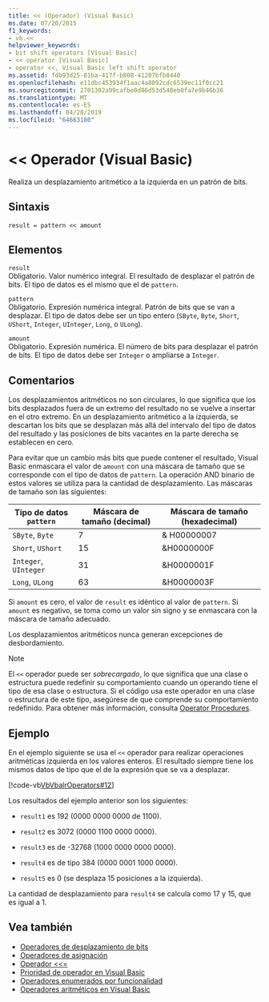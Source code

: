 ```yaml
---
title: << (Operador) (Visual Basic)
ms.date: 07/20/2015
f1_keywords:
- vb.<<
helpviewer_keywords:
- bit shift operators [Visual Basic]
- << operator [Visual Basic]
- operator <<, Visual Basic left shift operator
ms.assetid: fdb93d25-81ba-417f-b808-41207bfb8440
ms.openlocfilehash: e11dbc453934f1aac4a8092cdc6539ec11f0cc21
ms.sourcegitcommit: 2701302a99cafbe0d86d53d540eb0fa7e9b46b36
ms.translationtype: MT
ms.contentlocale: es-ES
ms.lasthandoff: 04/28/2019
ms.locfileid: "64663180"
---
```

# <a name="-operator-visual-basic"></a>\<\< Operador (Visual Basic)
Realiza un desplazamiento aritmético a la izquierda en un patrón de bits.  
  
## <a name="syntax"></a>Sintaxis  
  
```  
result = pattern << amount  
```  
  
## <a name="parts"></a>Elementos  
 `result`  
 Obligatorio. Valor numérico integral. El resultado de desplazar el patrón de bits. El tipo de datos es el mismo que el de `pattern`.  
  
 `pattern`  
 Obligatorio. Expresión numérica integral. Patrón de bits que se van a desplazar. El tipo de datos debe ser un tipo entero (`SByte`, `Byte`, `Short`, `UShort`, `Integer`, `UInteger`, `Long`, o `ULong`).  
  
 `amount`  
 Obligatorio. Expresión numérica. El número de bits para desplazar el patrón de bits. El tipo de datos debe ser `Integer` o ampliarse a `Integer`.  
  
## <a name="remarks"></a>Comentarios  
 Los desplazamientos aritméticos no son circulares, lo que significa que los bits desplazados fuera de un extremo del resultado no se vuelve a insertar en el otro extremo. En un desplazamiento aritmético a la izquierda, se descartan los bits que se desplazan más allá del intervalo del tipo de datos del resultado y las posiciones de bits vacantes en la parte derecha se establecen en cero.  
  
 Para evitar que un cambio más bits que puede contener el resultado, Visual Basic enmascara el valor de `amount` con una máscara de tamaño que se corresponde con el tipo de datos de `pattern`. La operación AND binario de estos valores se utiliza para la cantidad de desplazamiento. Las máscaras de tamaño son las siguientes:  
  
|Tipo de datos `pattern`|Máscara de tamaño (decimal)|Máscara de tamaño (hexadecimal)|  
|----------------------------|---------------------------|-------------------------------|  
|`SByte`, `Byte`|7|&AMP; H00000007|  
|`Short`, `UShort`|15|&H0000000F|  
|`Integer`, `UInteger`|31|&H0000001F|  
|`Long`, `ULong`|63|&H0000003F|  
  
 Si `amount` es cero, el valor de `result` es idéntico al valor de `pattern`. Si `amount` es negativo, se toma como un valor sin signo y se enmascara con la máscara de tamaño adecuado.  
  
 Los desplazamientos aritméticos nunca generan excepciones de desbordamiento.  
  
> [!NOTE]
>  El `<<` operador puede ser *sobrecargado*, lo que significa que una clase o estructura puede redefinir su comportamiento cuando un operando tiene el tipo de esa clase o estructura. Si el código usa este operador en una clase o estructura de este tipo, asegúrese de que comprende su comportamiento redefinido. Para obtener más información, consulta [Operator Procedures](../../../visual-basic/programming-guide/language-features/procedures/operator-procedures.md).  
  
## <a name="example"></a>Ejemplo  
 En el ejemplo siguiente se usa el `<<` operador para realizar operaciones aritméticas izquierda en los valores enteros. El resultado siempre tiene los mismos datos de tipo que el de la expresión que se va a desplazar.  
  
 [!code-vb[VbVbalrOperators#12](~/samples/snippets/visualbasic/VS_Snippets_VBCSharp/VbVbalrOperators/VB/Class1.vb#12)]  
  
 Los resultados del ejemplo anterior son los siguientes:  
  
- `result1` es 192 (0000 0000 0000 de 1100).  
  
- `result2` es 3072 (0000 1100 0000 0000).  
  
- `result3` es de -32768 (1000 0000 0000 0000).  
  
- `result4` es de tipo 384 (0000 0001 1000 0000).  
  
- `result5` es 0 (se desplaza 15 posiciones a la izquierda).  
  
 La cantidad de desplazamiento para `result4` se calcula como 17 y 15, que es igual a 1.  
  
## <a name="see-also"></a>Vea también

- [Operadores de desplazamiento de bits](../../../visual-basic/language-reference/operators/bit-shift-operators.md)
- [Operadores de asignación](../../../visual-basic/language-reference/operators/assignment-operators.md)
- [Operador <<=](../../../visual-basic/language-reference/operators/left-shift-assignment-operator.md)
- [Prioridad de operador en Visual Basic](../../../visual-basic/language-reference/operators/operator-precedence.md)
- [Operadores enumerados por funcionalidad](../../../visual-basic/language-reference/operators/operators-listed-by-functionality.md)
- [Operadores aritméticos en Visual Basic](../../../visual-basic/programming-guide/language-features/operators-and-expressions/arithmetic-operators.md)
